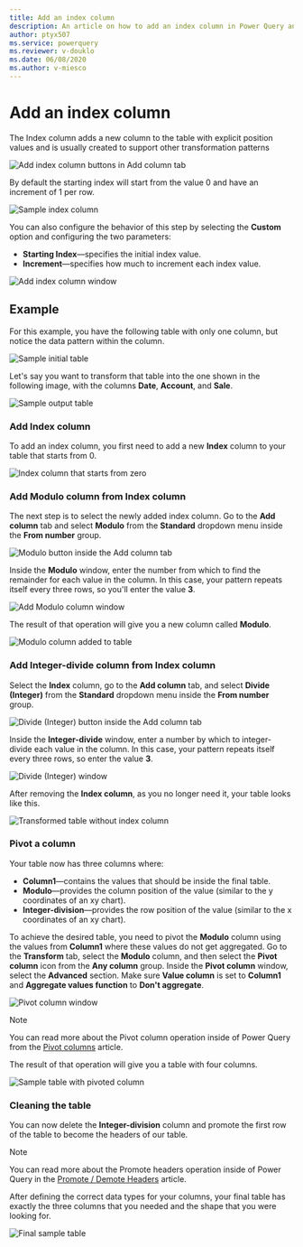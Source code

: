 ```yaml
---
title: Add an index column
description: An article on how to add an index column in Power Query and practical uses for Index columns.
author: ptyx507
ms.service: powerquery
ms.reviewer: v-douklo
ms.date: 06/08/2020
ms.author: v-miesco
---
```


# Add an index column

The Index column adds a new column to the table with explicit position values and is usually created to support other transformation patterns

![Add index column buttons in Add column tab](images/me-add-index-column-icon.png)

By default the starting index will start from the value 0 and have an increment of 1 per row.

![Sample index column](images/me-add-index-column-new-index.png)

You can also configure the behavior of this step by selecting the **Custom** option and configuring the two parameters:

* **Starting Index**&mdash;specifies the initial index value. 
* **Increment**&mdash;specifies how much to increment each index value.

![Add index column window](images/me-add-index-column-window.png)

## Example

For this example, you have the following table with only one column, but notice the data pattern within the column.

![Sample initial table](images/me-add-index-column-start-table.png)

Let's say you want to transform that table into the one shown in the following image, with the columns **Date**, **Account**, and **Sale**.

![Sample output table](images/me-add-index-column-final-table.png)

### Add Index column

To add an index column, you first need to add a new **Index** column to your table that starts from 0.

![Index column that starts from zero](images/me-add-index-column-new-index.png)

### Add Modulo column from Index column

The next step is to select the newly added index column. Go to the **Add column** tab and select **Modulo** from the **Standard** dropdown menu inside the **From number** group.

![Modulo button inside the Add column tab](images/me-add-index-column-add-modulo-icon.png)

Inside the **Modulo** window, enter the number from which to find the remainder for each value in the column. In this case, your pattern repeats itself every three rows, so you'll enter the value **3**.

![Add Modulo column window](images/me-add-index-column-add-modulo-window.png)

The result of that operation will give you a new column called **Modulo**.

![Modulo column added to table](images/me-add-index-column-add-modulo-column.png)

### Add Integer-divide column from Index column

Select the **Index** column, go to the **Add column** tab, and select **Divide (Integer)** from the **Standard** dropdown menu inside the **From number** group.

![Divide (Integer) button inside the Add column tab](images/me-add-index-column-add-divide-integer-icon.png)

Inside the **Integer-divide** window, enter a number by which to integer-divide each value in the column. In this case, your pattern repeats itself every three rows, so enter the value **3**.

![Divide (Integer) window](images/me-add-index-column-add-integer-divide-window.png)

After removing the **Index column**, as you no longer need it, your table looks like this.

![Transformed table without index column](images/me-add-index-column-add-divide-integer-column.png)

### Pivot a column

Your table now has three columns where:
* **Column1**&mdash;contains the values that should be inside the final table.
* **Modulo**&mdash;provides the column position of the value (similar to the y coordinates of an xy chart).
* **Integer-division**&mdash;provides the row position of the value (similar to the x coordinates of an xy chart).

To achieve the desired table, you need to pivot the **Modulo** column using the values from **Column1** where these values do not get aggregated. Go to the **Transform** tab, select the **Modulo** column, and then select the **Pivot column** icon from the **Any column** group. Inside the **Pivot column** window, select the **Advanced** section. Make sure **Value column** is set to **Column1** and **Aggregate values function** to **Don't aggregate**.

![Pivot column window](images/me-add-index-column-pivot-column.png)

>[!Note]
>You can read more about the Pivot column operation inside of Power Query from the [Pivot columns](pivot-columns.md) article.

The result of that operation will give you a table with four columns.

![Sample table with pivoted column](images/me-add-index-column-example-pre-final-table.png)

### Cleaning the table

You can now delete the **Integer-division** column and promote the first row of the table to become the headers of our table.

 >[!Note]
>You can read more about the Promote headers operation inside of Power Query in the [Promote / Demote Headers](table-promote-demote-headers.md) article.

After defining the correct data types for your columns, your final table has exactly the three columns that you needed and the shape that you were looking for.

![Final sample table](images/me-add-index-column-final-table.png)
